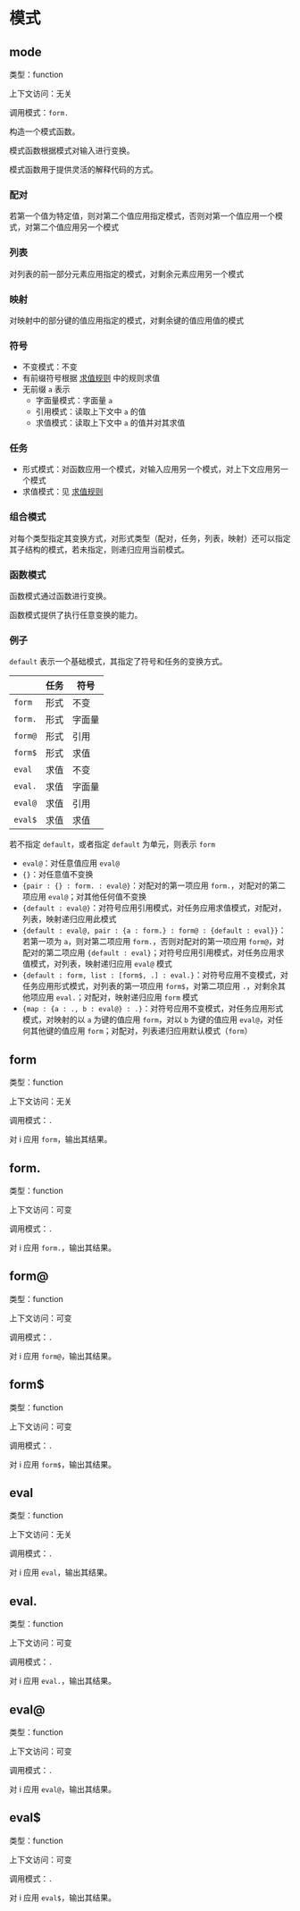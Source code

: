 # 模式

## mode

类型：function

上下文访问：无关

调用模式：`form.`

构造一个模式函数。

模式函数根据模式对输入进行变换。

模式函数用于提供灵活的解释代码的方式。

### 配对

若第一个值为特定值，则对第二个值应用指定模式，否则对第一个值应用一个模式，对第二个值应用另一个模式

### 列表

对列表的前一部分元素应用指定的模式，对剩余元素应用另一个模式

### 映射

对映射中的部分键的值应用指定的模式，对剩余键的值应用值的模式

### 符号

- 不变模式：不变
- 有前缀符号根据 [求值规则](../求值.md) 中的规则求值
- 无前缀 `a` 表示
  - 字面量模式：字面量 `a`
  - 引用模式：读取上下文中 `a` 的值
  - 求值模式：读取上下文中 `a` 的值并对其求值

### 任务

- 形式模式：对函数应用一个模式，对输入应用另一个模式，对上下文应用另一个模式
- 求值模式：见 [求值规则](../求值.md)

### 组合模式

对每个类型指定其变换方式，对形式类型（配对，任务，列表，映射）还可以指定其子结构的模式，若未指定，则递归应用当前模式。

### 函数模式

函数模式通过函数进行变换。

函数模式提供了执行任意变换的能力。

### 例子

`default` 表示一个基础模式，其指定了符号和任务的变换方式。

|   | 任务 | 符号 |
| - | - | - |
| `form` | 形式 | 不变 |
| `form.` | 形式 | 字面量 |
| `form@` | 形式 | 引用 |
| `form$` | 形式 | 求值 |
| `eval` | 求值 | 不变 |
| `eval.` | 求值 | 字面量 |
| `eval@` | 求值 | 引用 |
| `eval$` | 求值 | 求值 |

若不指定 `default`，或者指定 `default` 为单元，则表示 `form`

- `eval@`：对任意值应用 `eval@`
- `{}`：对任意值不变换
- `{pair : {} : form. : eval@}`：对配对的第一项应用 `form.`，对配对的第二项应用 `eval@`；对其他任何值不变换
- `{default : eval@}`：对符号应用引用模式，对任务应用求值模式，对配对，列表，映射递归应用此模式
- `{default : eval@, pair : {a : form.} : form@ : {default : eval}}`：若第一项为 `a`，则对第二项应用 `form.`，否则对配对的第一项应用 `form@`，对配对的第二项应用 `{default : eval}`；对符号应用引用模式，对任务应用求值模式，对列表，映射递归应用 `eval@` 模式
- `{default : form, list : [form$, .] : eval.}`：对符号应用不变模式，对任务应用形式模式，对列表的第一项应用 `form$`，对第二项应用 `.`，对剩余其他项应用 `eval.`；对配对，映射递归应用 `form` 模式
- `{map : {a : ., b : eval@} : .}`：对符号应用不变模式，对任务应用形式模式，对映射的以 `a` 为键的值应用 `form`，对以 `b` 为键的值应用 `eval@`，对任何其他键的值应用 `form`；对配对，列表递归应用默认模式（`form`）

## form

类型：function

上下文访问：无关

调用模式：`.`

对 i 应用 `form`，输出其结果。

## form.

类型：function

上下文访问：可变

调用模式：`.`

对 i 应用 `form.`，输出其结果。

## form@

类型：function

上下文访问：可变

调用模式：`.`

对 i 应用 `form@`，输出其结果。

## form$

类型：function

上下文访问：可变

调用模式：`.`

对 i 应用 `form$`，输出其结果。

## eval

类型：function

上下文访问：无关

调用模式：`.`

对 i 应用 `eval`，输出其结果。

## eval.

类型：function

上下文访问：可变

调用模式：`.`

对 i 应用 `eval.`，输出其结果。

## eval@

类型：function

上下文访问：可变

调用模式：`.`

对 i 应用 `eval@`，输出其结果。

## eval$

类型：function

上下文访问：可变

调用模式：`.`

对 i 应用 `eval$`，输出其结果。
